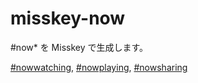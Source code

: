 # misskey-now

#now* を Misskey で生成します。

[#nowwatching](#nowwatching), [#nowplaying](#nowplaying), [#nowsharing](#nowsharing)
